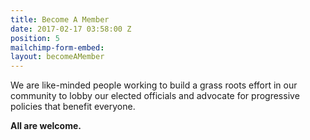 ```yaml
---
title: Become A Member
date: 2017-02-17 03:58:00 Z
position: 5
mailchimp-form-embed: 
layout: becomeAMember
---
```


We are like-minded people working to build a grass roots effort in our community to lobby our elected officials and advocate for progressive policies that benefit everyone. 

**All are welcome.**
